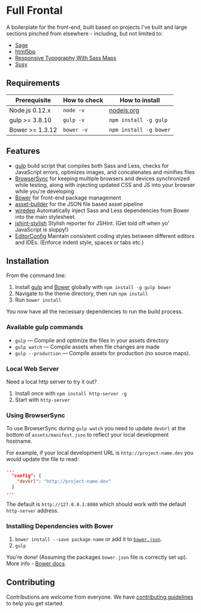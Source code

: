 # Full Frontal

A boilerplate for the front-end, built based on projects I've built and large sections pinched from elsewhere - including, but not limited to:

* [Sage](https://github.com/roots/sage)
* [html5bp](https://html5boilerplate.com/)
* [Responsive Typography With Sass Maps](https://www.smashingmagazine.com/2015/06/responsive-typography-with-sass-maps/)
* [Susy](http://susy.oddbird.net/)

## Requirements

| Prerequisite    | How to check | How to install
| --------------- | ------------ | ------------- |
| Node.js 0.12.x  | `node -v`    | [nodejs.org](http://nodejs.org/) |
| gulp >= 3.8.10  | `gulp -v`    | `npm install -g gulp` |
| Bower >= 1.3.12 | `bower -v`   | `npm install -g bower` |

## Features

* [gulp](http://gulpjs.com/) build script that compiles both Sass and Less, checks for JavaScript errors, optimizes images, and concatenates and minifies files
* [BrowserSync](http://www.browsersync.io/) for keeping multiple browsers and devices synchronized while testing, along with injecting updated CSS and JS into your browser while you're developing
* [Bower](http://bower.io/) for front-end package management
* [asset-builder](https://github.com/austinpray/asset-builder) for the JSON file based asset pipeline
* [wiredep](https://github.com/taptapship/wiredep) Automatically inject Sass and Less dependencies from Bower into the main stylesheet.
* [jshint-stylish](https://github.com/sindresorhus/jshint-stylish) Stylish reporter for JSHint. (Get told off when yo' JavaScript is sloppy!)
* [EditorConfig](http://editorconfig.org/) Maintain consistent coding styles between different editors and IDEs. (Enforce indent style, spaces or tabs etc.)

## Installation

From the command line:

1. Install [gulp](http://gulpjs.com) and [Bower](http://bower.io/) globally with `npm install -g gulp bower`
2. Navigate to the theme directory, then run `npm install`
3. Run `bower install`

You now have all the necessary dependencies to run the build process.

### Available gulp commands

* `gulp` — Compile and optimize the files in your assets directory
* `gulp watch` — Compile assets when file changes are made
* `gulp --production` — Compile assets for production (no source maps).

### Local Web Server

Need a local http server to try it out?

1. Install once with `npm install http-server -g`
2. Start with `http-server`

### Using BrowserSync

To use BrowserSync during `gulp watch` you need to update `devUrl` at the bottom of `assets/manifest.json` to reflect your local development hostname.

For example, if your local development URL is `http://project-name.dev` you would update the file to read:
```json
...
  "config": {
    "devUrl": "http://project-name.dev"
  }
...
```
The default is `http://127.0.0.1:8080` which should work with the default `http-server` address.

### Installing Dependencies with Bower

1. `bower install --save package-name` or add it to [`bower.json`](bower.json).
2. `gulp`

You're done! (Assuming the packages `bower.json` file is correctly set up).
More info - [Bower docs](https://bower.io/docs/api/).

## Contributing

Contributions are welcome from everyone. We have [contributing guidelines](CONTRIBUTING.md) to help you get started.
